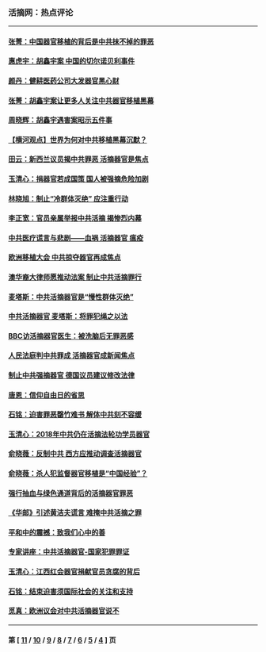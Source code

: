### 活摘网：热点评论
---
#### [张菁：中国器官移植的背后是中共抹不掉的罪恶](../../pages/nf5879/n13974977.md?04270430) 
#### [惠虎宇：胡鑫宇案 中国的切尔诺贝利事件](../../pages/nf5879/n13942916.md?04270430) 
#### [颜丹：健耕医药公司大发器官黑心财](../../pages/nf5879/n13940134.md?04270430) 
#### [张菁：胡鑫宇案让更多人关注中共器官移植黑幕](../../pages/nf5879/n13929073.md?04270430) 
#### [周晓辉：胡鑫宇遇害案昭示五件事](../../pages/nf5879/n13921870.md?04270430) 
#### [【横河观点】世界为何对中共移植黑幕沉默？](../../pages/nf5879/n13244249.md?04270430) 
#### [田云：新西兰议员揭中共罪恶 活摘器官是焦点](../../pages/nf5879/n13070629.md?04270430) 
#### [玉清心：捐器官若成国策 国人被强摘危险加剧](../../pages/nf5879/n12802713.md?04270430) 
#### [林晓旭：制止“冷群体灭绝” 应注重行动](../../pages/nf5879/n12779736.md?04270430) 
#### [李正宽：官员亲属举报中共活摘 揭惨烈内幕](../../pages/nf5879/n12684490.md?04270430) 
#### [中共医疗谎言与悲剧——血祸 活摘器官 瘟疫](../../pages/nf5879/n12372103.md?04270430) 
#### [欧洲移植大会 中共掠夺器官再成焦点](../../pages/nf5879/n11538883.md?04270430) 
#### [澳华裔大律师愿推动法案 制止中共活摘罪行](../../pages/nf5879/n11377039.md?04270430) 
#### [麦塔斯：中共活摘器官是“慢性群体灭绝”](../../pages/nf5879/n11350529.md?04270430) 
#### [中共活摘器官 麦塔斯：将罪犯绳之以法](../../pages/nf5879/n11347973.md?04270430) 
#### [BBC访活摘器官医生：被洗脑后无罪恶感](../../pages/nf5879/n11335935.md?04270430) 
#### [人民法庭判中共罪成 活摘器官成新闻焦点](../../pages/nf5879/n11331578.md?04270430) 
#### [制止中共强摘器官 德国议员建议修改法律](../../pages/nf5879/n11249451.md?04270430) 
#### [唐恩：信仰自由日的省思](../../pages/nf5879/n11003525.md?04270430) 
#### [石铭：迫害罪恶罄竹难书  解体中共刻不容缓](../../pages/nf5879/n10942855.md?04270430) 
#### [玉清心：2018年中共仍在活摘法轮功学员器官](../../pages/nf5879/n10914646.md?04270430) 
#### [俞晓薇：反制中共 西方应推动调查活摘器官](../../pages/nf5879/n10794671.md?04270430) 
#### [俞晓薇：杀人犯监督器官移植是“中国经验”？](../../pages/nf5879/n10466427.md?04270430) 
#### [强行抽血与绿色通道背后的活摘器官罪恶](../../pages/nf5879/n10004708.md?04270430) 
#### [《华邮》引述黄洁夫谎言 难掩中共活摘之罪](../../pages/nf5879/n9642309.md?04270430) 
#### [平和中的震撼：致我们心中的善](../../pages/nf5879/n9021123.md?04270430) 
#### [专家讲座：中共活摘器官-国家犯罪罪证](../../pages/nf5879/n8828153.md?04270430) 
#### [玉清心：江西红会器官捐献官员贪腐的背后](../../pages/nf5879/n8522122.md?04270430) 
#### [石铭：结束迫害须国际社会的关注和支持](../../pages/nf5879/n8443497.md?04270430) 
#### [觅真：欧洲议会对中共活摘器官说不](../../pages/nf5879/n8337486.md?04270430) 

---
#### 第 [ [11](./11.md?04270430) / [10](./10.md?04270430) / [9](./9.md?04270430) / [8](./8.md?04270430) / [7](./7.md?04270430) / [6](./6.md?04270430) / [5](./5.md?04270430) / [4](./4.md?04270430) ] 页
